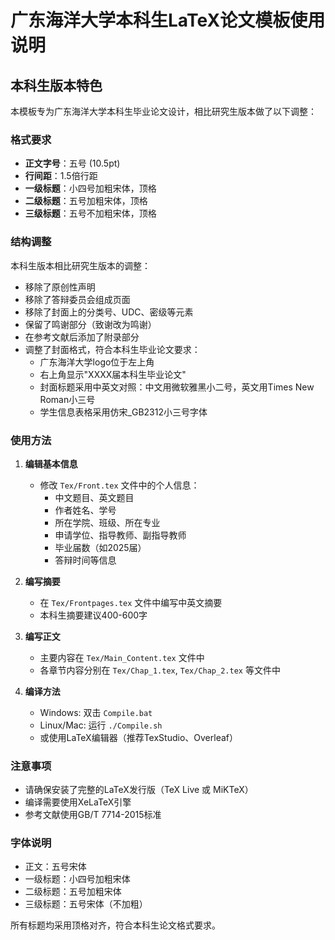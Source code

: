 # 广东海洋大学本科生LaTeX论文模板使用说明

## 本科生版本特色

本模板专为广东海洋大学本科生毕业论文设计，相比研究生版本做了以下调整：

### 格式要求
- **正文字号**：五号 (10.5pt)
- **行间距**：1.5倍行距
- **一级标题**：小四号加粗宋体，顶格
- **二级标题**：五号加粗宋体，顶格  
- **三级标题**：五号不加粗宋体，顶格

### 结构调整
本科生版本相比研究生版本的调整：
- 移除了原创性声明
- 移除了答辩委员会组成页面  
- 移除了封面上的分类号、UDC、密级等元素
- 保留了鸣谢部分（致谢改为鸣谢）
- 在参考文献后添加了附录部分
- 调整了封面格式，符合本科生毕业论文要求：
  - 广东海洋大学logo位于左上角
  - 右上角显示"XXXX届本科生毕业论文"
  - 封面标题采用中英文对照：中文用微软雅黑小二号，英文用Times New Roman小三号
  - 学生信息表格采用仿宋_GB2312小三号字体

### 使用方法

1. **编辑基本信息**
   - 修改 `Tex/Front.tex` 文件中的个人信息：
     - 中文题目、英文题目
     - 作者姓名、学号
     - 所在学院、班级、所在专业
     - 申请学位、指导教师、副指导教师
     - 毕业届数（如2025届）
     - 答辩时间等信息

2. **编写摘要**
   - 在 `Tex/Frontpages.tex` 文件中编写中英文摘要
   - 本科生摘要建议400-600字

3. **编写正文**
   - 主要内容在 `Tex/Main_Content.tex` 文件中
   - 各章节内容分别在 `Tex/Chap_1.tex`, `Tex/Chap_2.tex` 等文件中

4. **编译方法**
   - Windows: 双击 `Compile.bat`
   - Linux/Mac: 运行 `./Compile.sh`
   - 或使用LaTeX编辑器（推荐TexStudio、Overleaf）

### 注意事项

- 请确保安装了完整的LaTeX发行版（TeX Live 或 MiKTeX）
- 编译需要使用XeLaTeX引擎
- 参考文献使用GB/T 7714-2015标准

### 字体说明

- 正文：五号宋体
- 一级标题：小四号加粗宋体
- 二级标题：五号加粗宋体
- 三级标题：五号宋体（不加粗）

所有标题均采用顶格对齐，符合本科生论文格式要求。